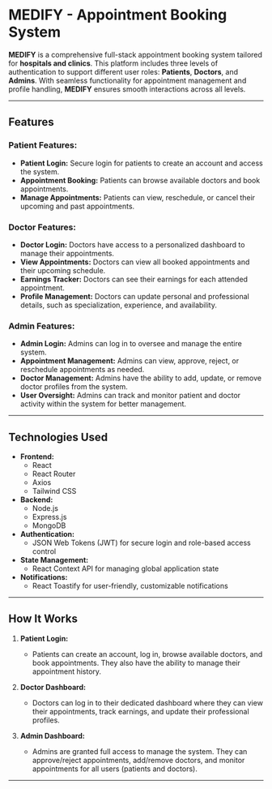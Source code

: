 # **MEDIFY - Appointment Booking System**

**MEDIFY** is a comprehensive full-stack appointment booking system tailored for **hospitals and clinics**. This platform includes three levels of authentication to support different user roles: **Patients**, **Doctors**, and **Admins**. With seamless functionality for appointment management and profile handling, **MEDIFY** ensures smooth interactions across all levels.

---

## **Features**

### **Patient Features:**
- **Patient Login:** Secure login for patients to create an account and access the system.
- **Appointment Booking:** Patients can browse available doctors and book appointments.
- **Manage Appointments:** Patients can view, reschedule, or cancel their upcoming and past appointments.

### **Doctor Features:**
- **Doctor Login:** Doctors have access to a personalized dashboard to manage their appointments.
- **View Appointments:** Doctors can view all booked appointments and their upcoming schedule.
- **Earnings Tracker:** Doctors can see their earnings for each attended appointment.
- **Profile Management:** Doctors can update personal and professional details, such as specialization, experience, and availability.

### **Admin Features:**
- **Admin Login:** Admins can log in to oversee and manage the entire system.
- **Appointment Management:** Admins can view, approve, reject, or reschedule appointments as needed.
- **Doctor Management:** Admins have the ability to add, update, or remove doctor profiles from the system.
- **User Oversight:** Admins can track and monitor patient and doctor activity within the system for better management.

---

## **Technologies Used**

- **Frontend:**
  - React
  - React Router
  - Axios
  - Tailwind CSS
- **Backend:**
  - Node.js
  - Express.js
  - MongoDB
- **Authentication:**
  - JSON Web Tokens (JWT) for secure login and role-based access control
- **State Management:**
  - React Context API for managing global application state
- **Notifications:**
  - React Toastify for user-friendly, customizable notifications

---

## **How It Works**

1. **Patient Login:**
   - Patients can create an account, log in, browse available doctors, and book appointments. They also have the ability to manage their appointment history.

2. **Doctor Dashboard:**
   - Doctors can log in to their dedicated dashboard where they can view their appointments, track earnings, and update their professional profiles.

3. **Admin Dashboard:**
   - Admins are granted full access to manage the system. They can approve/reject appointments, add/remove doctors, and monitor appointments for all users (patients and doctors).

---

